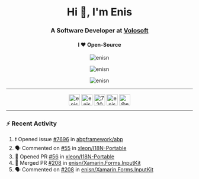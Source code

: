 <h1 align="center">Hi 👋, I'm Enis</h1>
<h3 align="center">A Software Developer at <a href="/volosoft">Volosoft</a></h3>

<h4 align="center"> I ❤ Open-Source</h4>

<p align="center"> <img src="https://komarev.com/ghpvc/?username=enisn" alt="enisn" /> </p>

<p align="center">
<img src="https://github-readme-stats.vercel.app/api/top-langs/?username=enisn&layout=compact" alt="enisn" />
</p>

<p align="center">
<img src="https://github-readme-stats.vercel.app/api?username=enisn&show_icons=true" alt="enisn" />
</p>

<hr />

<p align="center">
<a href="https://dev.to/enisn" target="blank"><img align="center" src="https://cdn.jsdelivr.net/npm/simple-icons@3.0.1/icons/dev-dot-to.svg" alt="enisn" height="30" width="30" /></a>
<a href="https://twitter.com/enisnecipoglu" target="blank"><img align="center" src="https://cdn.jsdelivr.net/npm/simple-icons@3.0.1/icons/twitter.svg" alt="enisnecipoglu" height="30" width="30" /></a>
<a href="https://stackoverflow.com/users/7200126" target="blank"><img align="center" src="https://cdn.jsdelivr.net/npm/simple-icons@3.0.1/icons/stackoverflow.svg" alt="7200126" height="30" width="30" /></a>
<a href="https://instagram.com/enisnecipoglu" target="blank"><img align="center" src="https://cdn.jsdelivr.net/npm/simple-icons@3.0.1/icons/instagram.svg" alt="enisnecipoglu" height="30" width="30" /></a>
<a href="https://medium.com/@enis.necipoglu" target="blank"><img align="center" src="https://cdn.jsdelivr.net/npm/simple-icons@3.0.1/icons/medium.svg" alt="@enis.necipoglu" height="30" width="30" /></a>
</p>

<hr />

### :zap: Recent Activity

<!--START_SECTION:activity-->
1. ❗️ Opened issue [#7696](https://github.com/abpframework/abp/issues/7696) in [abpframework/abp](https://github.com/abpframework/abp)
2. 🗣 Commented on [#55](https://github.com/xleon/I18N-Portable/issues/55) in [xleon/I18N-Portable](https://github.com/xleon/I18N-Portable)
3. 💪 Opened PR [#56](https://github.com/xleon/I18N-Portable/pull/56) in [xleon/I18N-Portable](https://github.com/xleon/I18N-Portable)
4. 🎉 Merged PR [#208](https://github.com/enisn/Xamarin.Forms.InputKit/pull/208) in [enisn/Xamarin.Forms.InputKit](https://github.com/enisn/Xamarin.Forms.InputKit)
5. 🗣 Commented on [#208](https://github.com/enisn/Xamarin.Forms.InputKit/issues/208) in [enisn/Xamarin.Forms.InputKit](https://github.com/enisn/Xamarin.Forms.InputKit)
<!--END_SECTION:activity-->
